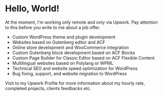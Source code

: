 # Hello, World!

At the moment, I'm working only remote and only via Upwork. Pay attention to this before you write to me about a job offer.

- Custom WordPress theme and plugin development
- Websites based on Gutenberg editor and ACF
- Online store development and WooCommerce integration
- Custom Gutenberg block development based on ACF Blocks
- Custom Page Builder for Classic Editor based on ACF Flexible Content
- Multilingual websites based on Polylang or WPML
- Technical SEO and website speed optimization for WordPress
- Bug fixing, support, and website migration to WordPress

Visit to my Upwork Profile for more information about my hourly rate, completed projects, clients feedbacks etc.
